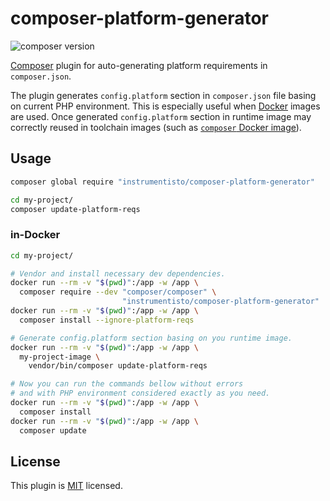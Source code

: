 composer-platform-generator
===========================

![composer version](https://img.shields.io/badge/composer-%5E1.0-informational.svg)

[Composer] plugin for auto-generating platform requirements in `composer.json`.

The plugin generates `config.platform` section in `composer.json` file basing on current PHP environment. This is especially useful when [Docker] images are used. Once generated `config.platform` section in runtime image may correctly reused in toolchain images (such as [`composer` Docker image]).




## Usage

```bash
composer global require "instrumentisto/composer-platform-generator"

cd my-project/
composer update-platform-reqs
```


### in-Docker

```bash
cd my-project/

# Vendor and install necessary dev dependencies.
docker run --rm -v "$(pwd)":/app -w /app \
  composer require --dev "composer/composer" \
                         "instrumentisto/composer-platform-generator"
docker run --rm -v "$(pwd)":/app -w /app \
  composer install --ignore-platform-reqs

# Generate config.platform section basing on you runtime image.
docker run --rm -v "$(pwd)":/app -w /app \
  my-project-image \
    vendor/bin/composer update-platform-reqs

# Now you can run the commands bellow without errors
# and with PHP environment considered exactly as you need.
docker run --rm -v "$(pwd)":/app -w /app \
  composer install
docker run --rm -v "$(pwd)":/app -w /app \
  composer update
```




## License

This plugin is [MIT](LICENSE.md) licensed.





[Composer]: https://getcomposer.org
[Docker]: https://www.docker.com
[`composer` Docker image]: https://hub.docker.com/_/composer
